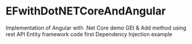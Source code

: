 # EFwithDotNETCoreAndAngular
Implementation of Angular with .Net Core
demo GEt & Add method using rest API
Entity framework code first 
Dependency Injection example
